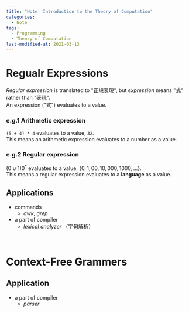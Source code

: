 ```yaml
---
title: "Note: Introduction to the Theory of Computation"
categories:
  - Note
tags:
  - Programming
  - Theory of Computation
last-modified-at: 2021-03-13
---
```



# Regualr Expressions

*Regular expression* is translated to "正規表現", but *expression* means "式" rather than "表現".  
An expression ("式") evaluates to a value.  

### e.g.1 Arithmetic expression  

`(5 + 4) * 4` evaluates to a value, `32`.  
This means an arithmetic expression evaluates to a number as a value.  


### e.g.2 Regular expression

$(0 \cup 1) 0^*$ evaluates to a value, $\{ 0, 1, 00, 10, 000, 1000, \dots \}$.  
This means a regular expression evaluates to a **language** as a value.  


## Applications

- commands
  - *awk*, *grep*
- a part of compiler
  - *lexical analyzer* （字句解析）

<br>

# Context-Free Grammers

## Application

- a part of compiler
  - *parser*
